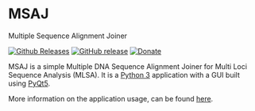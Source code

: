 # MSAJ
Multiple Sequence Alignment Joiner

[![Github Releases](https://img.shields.io/github/downloads/Godrigos/MSAJ/total.svg?style=flat-square)](https://github.com/Godrigos/PCRCalc/releases)
[![GitHub release](https://img.shields.io/github/release/Godrigos/MSAJ.svg?style=flat-square)](https://github.com/Godrigos/PCRCalc/releases/latest)
[![Donate](https://img.shields.io/badge/Donate-PayPal-green.svg?style=flat-square)](https://www.paypal.com/cgi-bin/webscr?cmd=_donations&business=DP9T5DXR2KTKA&lc=US&currency_code=BRL&bn=PP%2dDonationsBF%3abtn_donate_SM%2egif%3aNonHosted)

MSAJ is a simple Multiple DNA Sequence Alignment Joiner for 
Multi Loci Sequence Analysis (MLSA).
It is a [Python 3](https://www.python.org) application
with a GUI built using [PyQt5](https://www.riverbankcomputing.com/software/pyqt/intro).

More information on the application usage, can be found
[here](https://github.com/Godrigos/MSAJ/wiki).
